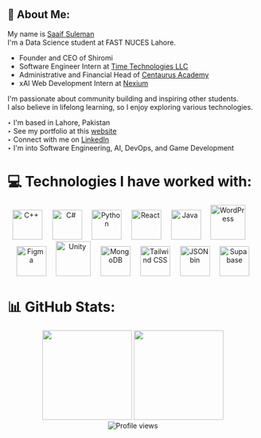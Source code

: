 ## 💫 About Me:
My name is [Saaif Suleman](https://saaif.vercel.app)            
I'm a Data Science student at FAST NUCES Lahore.

- Founder and CEO of Shiromi
- Software Engineer Intern at [Time Technologies LLC](https://timetechnologiesllc.com)      
- Administrative and Financial Head of [Centaurus Academy](https://centaurusacademy.com)
- xAI Web Development Intern at [Nexium](https://nexium.ltd)

      
I'm passionate about community building and inspiring other students.     
I also believe in lifelong learning, so I enjoy exploring various technologies.      
      
‣ I'm based in Lahore, Pakistan      
‣ See my portfolio at this [website](https://saaif.vercel.app)      
‣ Connect with me on [LinkedIn](https://linkedin.com/in/saaifsuleman)       
‣ I'm into Software Engineering, AI, DevOps, and Game Development      

<!--
# 🌐 Socials:
<p align="center">
  <a href="https://instagram.com/dxku.v">
    <img src="https://cdn-icons-png.flaticon.com/512/174/174855.png" alt="Instagram" width="50" />
  </a>
  &nbsp;&nbsp;&nbsp;
  <a href="https://linkedin.com/in/saaifsuleman">
    <img src="https://cdn-icons-png.flaticon.com/512/174/174857.png" alt="LinkedIn" width="50" />
  </a>
  &nbsp;&nbsp;&nbsp;
  <a href="https://discord.com/users/757835231456657428">
    <img src="https://cdn-icons-png.flaticon.com/512/2111/2111370.png" alt="Discord" width="50" />
  </a>
  &nbsp;&nbsp;&nbsp;
  <a href="https://open.spotify.com/user/31kxbdrjeajv53gfu5ouzzwtp7ri">
    <img src="https://cdn-icons-png.flaticon.com/512/174/174872.png" alt="Spotify" width="50" />
  </a>
</p>
-->

# 💻 Technologies I have worked with:
<p align="center">
  <img src="https://cdn.jsdelivr.net/gh/devicons/devicon/icons/cplusplus/cplusplus-original.svg" alt="C++" width="60" height="60" />
  &nbsp;&nbsp;&nbsp;
  <img src="https://cdn.jsdelivr.net/gh/devicons/devicon/icons/csharp/csharp-original.svg" alt="C#" width="60" height="60" />
  &nbsp;&nbsp;&nbsp;
  <img src="https://cdn.jsdelivr.net/gh/devicons/devicon/icons/python/python-original.svg" alt="Python" width="60" height="60" />
  &nbsp;&nbsp;&nbsp;
  <img src="https://cdn.jsdelivr.net/gh/devicons/devicon/icons/react/react-original.svg" alt="React" width="60" height="60" />
  &nbsp;&nbsp;&nbsp;
  <img src="https://cdn.jsdelivr.net/gh/devicons/devicon/icons/java/java-original.svg" alt="Java" width="60" height="60" />
  &nbsp;&nbsp;&nbsp;
  <img src="https://cdn.jsdelivr.net/gh/devicons/devicon/icons/wordpress/wordpress-original.svg" alt="WordPress" width="70" height="70"/>
  &nbsp;&nbsp;&nbsp;
  <img src="https://cdn.jsdelivr.net/gh/devicons/devicon/icons/figma/figma-original.svg" alt="Figma" width="60" height="60" />
  &nbsp;&nbsp;&nbsp;
  <img src="https://cdn.jsdelivr.net/gh/devicons/devicon/icons/unity/unity-original.svg" alt="Unity" width="70" height="70"/>
  &nbsp;&nbsp;&nbsp;
  <img src="https://cdn.jsdelivr.net/gh/devicons/devicon/icons/mongodb/mongodb-original.svg" alt="MongoDB" width="60" height="60"/>
  &nbsp;&nbsp;&nbsp;
  <img src="https://www.vectorlogo.zone/logos/tailwindcss/tailwindcss-icon.svg" alt="Tailwind CSS" width="60" height="60"/>
  &nbsp;&nbsp;&nbsp;
  <img src="https://img.icons8.com/fluency/48/json.png" alt="JSONbin" width="60" height="60"/>
  &nbsp;&nbsp;&nbsp;
  <img src="https://www.vectorlogo.zone/logos/supabase/supabase-icon.svg" alt="Supabase" width="60" height="60"/>
</p>


# 📊 GitHub Stats:
<!--
<div align="center">
              <img height="200em" src="https://streak-stats.demolab.com?user=luffy-2606&theme=github-dark-blue&hide_border=true&date_format=j%20M%5B%20Y%5D&background=0D1117&ring=58A6FF&fire=58A6FF&currStreakLabel=58A6FF"/>
</div>
-->

<div align="center">
  <img height="180em" src="https://github-readme-stats.vercel.app/api?username=luffy-2606&theme=github_dark&hide_border=true&show_icons=true&bg_color=0D1117&title_color=58A6FF&icon_color=58A6FF&text_color=8B949E"/>
  <img height="180em" src="https://github-readme-stats.vercel.app/api/top-langs/?username=luffy-2606&theme=github_dark&hide_border=true&layout=compact&bg_color=0D1117&title_color=58A6FF&text_color=8B949E"/>
</div>
<div align="center">
    <img src="https://komarev.com/ghpvc/?username=luffy-2606" alt="Profile views"/>
</div>
